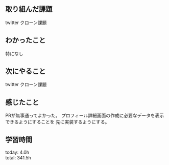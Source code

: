 ## 取り組んだ課題
 twitter クローン課題
## わかったこと
 特になし
## 次にやること
 twitter クローン課題
## 感じたこと
  PRが無事通ってよかった。
  プロフィール詳細画面の作成に必要なデータを表示できるようにすることを
  先に実装するようにする。
## 学習時間
today: 4.0h   
total: 341.5h